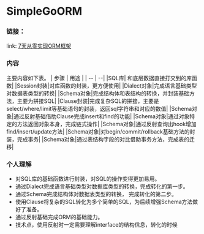 # SimpleGoORM
 
### 链接：
 link: [7天从零实现ORM框架](https://mp.weixin.qq.com/s?__biz=MzUxOTAwNTM2MQ==&mid=2247486563&idx=1&sn=533fae8f1a4aabadd06064de67d5d892&chksm=f98179bdcef6f0ab8ec9b45192ae04e40a209afab07653fba5482c2981f173101ca49c8b7b79&scene=178&cur_album_id=2207687429896110085#rd)

### 内容
主要内容如下表。
 | 步骤 |  用途 |
 | --   | --|
 |SQL库| 和底层数据直接打交到的库函数|
 |Session封装|对库函数的封装，更方便使用|
 |Dialect对象|完成语言基础类型对数据表类型的转换|
 |Schema对象|完成结构体和表结构的转换，并封装基础方法，主要为拼接SQL|
 |Clause封装|完成复杂SQL的拼接，主要是select/where/limit等基础语句的封装，返回sql字符串和对应的数值|
 |Schema对象|通过反射基础借助Clause完成insert和find的功能|
 |Schema对象|通过对象特定的方法返回对象本身，完成链式操作|
 |Schema对象|通过反射查询出hook增加find/insert/update方法|
 |Schema对象|对begin/commit/rollback基础方法的封装，完成事务|
 |Schema对象|通过表结构字段的对比借助事务方法，完成表的迁移|

### 个人理解
- 对SQL库的基础函数进行封装，对SQL的操作变得更加易用。
- 通过Dialect完成语言基础类型对数据库类型的转换，完成转化的第一步。
- 通过Schema完成结构体对数据表类型的转换， 完成转化的第二步。
- 使用Clause将复杂的SQL转化为多个简单的SQL，为后续增强Schema方法做好了准备。
- 通过反射基础完成ORM的基础能力。
- 技术点，使用反射时一定需要理解interface的结构信息，转化的时候
 

